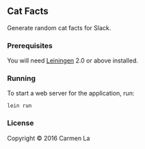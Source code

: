 ## Cat Facts

Generate random cat facts for Slack.

### Prerequisites

You will need [Leiningen][1] 2.0 or above installed.

[1]: https://github.com/technomancy/leiningen

### Running

To start a web server for the application, run:

    lein run

### License

Copyright © 2016 Carmen La

